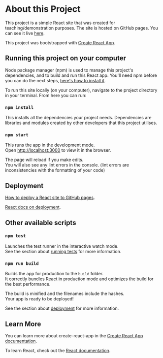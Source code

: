 # About this Project

This project is a simple React site that was created for teaching/demonstration purposes. The site is hosted on GitHub pages. You can see it live [here](https://sarahmacneill.github.io/react-mooc/).

This project was bootstrapped with [Create React App](https://github.com/facebook/create-react-app). 

## Running this project on your computer

Node package manager (npm) is used to manage this project's dependencies, and to build and run this React app. You'll need npm before you can do the next steps, [here's how to install it](https://www.npmjs.com/get-npm).

To run this site locally (on your computer), navigate to the project directory in your terminal. From here you can run:

### `npm install`

This installs all the dependencies your project needs. Dependencies are libraries and modules created by other developers that this project utilises.

### `npm start`

This runs the app in the development mode.\
Open [http://localhost:3000](http://localhost:3000) to view it in the browser.

The page will reload if you make edits.\
You will also see any lint errors in the console. (lint errors are inconsistencies with the formatting of your code)

## Deployment

[How to deploy a React site to GitHub pages](https://dev.to/yuribenjamin/how-to-deploy-react-app-in-github-pages-2a1f).

[React docs on deployment](https://facebook.github.io/create-react-app/docs/deployment).

## Other available scripts

### `npm test`

Launches the test runner in the interactive watch mode.\
See the section about [running tests](https://facebook.github.io/create-react-app/docs/running-tests) for more information.

### `npm run build`

Builds the app for production to the `build` folder.\
It correctly bundles React in production mode and optimizes the build for the best performance.

The build is minified and the filenames include the hashes.\
Your app is ready to be deployed!

See the section about [deployment](https://facebook.github.io/create-react-app/docs/deployment) for more information.

## Learn More

You can learn more about create-react-app in the [Create React App documentation](https://facebook.github.io/create-react-app/docs/getting-started).

To learn React, check out the [React documentation](https://reactjs.org/).
